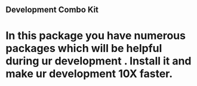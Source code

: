 ## Development Combo Kit

# In this package you have numerous packages which will be helpful during ur development . Install it and make ur development 10X faster.


